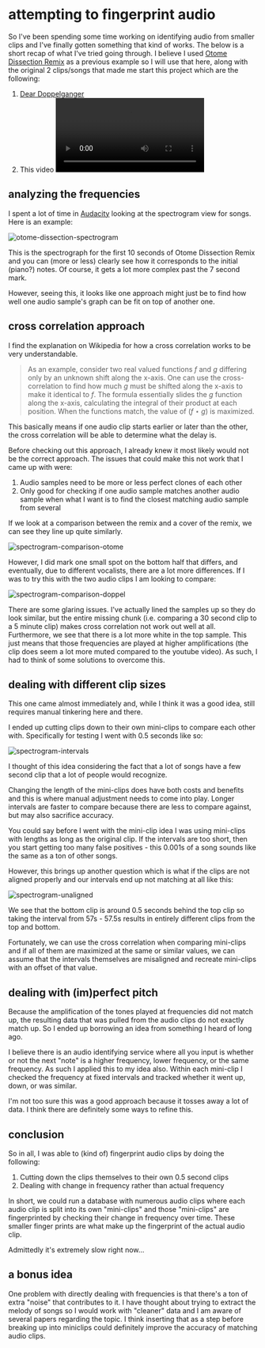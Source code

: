 # attempting to fingerprint audio

So I've been spending some time working on identifying audio from smaller clips
and I've finally gotten something that kind of works. The below is a short recap
of what I've tried going through. I believe I used
[Otome Dissection Remix](https://www.youtube.com/watch?v=EDjYDfRunUk) as a
previous example so I will use that here, along with the original 2 clips/songs
that made me start this project which are the following:

1. [Dear Doppelganger](https://www.youtube.com/watch?v=grdy6rLbQ-c)
2. This video <video controls src="/blobs/20/stickbugged.mp4" />

## analyzing the frequencies

I spent a lot of time in [Audacity](https://www.audacityteam.org/) looking at
the spectrogram view for songs. Here is an example:

![otome-dissection-spectrogram](/blobs/20/otome-dissection-spectrogram-0-10.png)

This is the spectrograph for the first 10 seconds of Otome Dissection Remix and
you can (more or less) clearly see how it corresponds to the initial (piano?)
notes. Of course, it gets a lot more complex past the 7 second mark.

However, seeing this, it looks like one approach might just be to find how well
one audio sample's graph can be fit on top of another one.

## cross correlation approach

I find the explanation on Wikipedia for how a cross correlation works to be very
understandable.

> As an example, consider two real valued functions $f$ and $g$ differing only
> by an unknown shift along the x-axis. One can use the cross-correlation to
> find how much $g$ must be shifted along the x-axis to make it identical to
> $f$. The formula essentially slides the $g$ function along the x-axis,
> calculating the integral of their product at each position. When the functions
> match, the value of $(f \star g)$ is maximized.

This basically means if one audio clip starts earlier or later than the other,
the cross correlation will be able to determine what the delay is.

Before checking out this approach, I already knew it most likely would not be
the correct approach. The issues that could make this not work that I came up
with were:

1. Audio samples need to be more or less perfect clones of each other
2. Only good for checking if one audio sample matches another audio sample when
   what I want is to find the closest matching audio sample from several

If we look at a comparison between the remix and a cover of the remix, we can
see they line up quite similarly.

![spectrogram-comparison-otome](/blobs/20/giga-otome-dissection-remix-spectrogram-0-12.png)

However, I did mark one small spot on the bottom half that differs, and
eventually, due to different vocalists, there are a lot more differences. If I
was to try this with the two audio clips I am looking to compare:

![spectrogram-comparison-doppel](/blobs/20/doppel-stick-56-58.png)

There are some glaring issues. I've actually lined the samples up so they do
look similar, but the entire missing chunk (i.e. comparing a 30 second clip to a
5 minute clip) makes cross correlation not work out well at all. Furthermore, we
see that there is a lot more white in the top sample. This just means that those
frequencies are played at higher amplifications (the clip does seem a lot more
muted compared to the youtube video). As such, I had to think of some solutions
to overcome this.

## dealing with different clip sizes

This one came almost immediately and, while I think it was a good idea, still
requires manual tinkering here and there.

I ended up cutting clips down to their own mini-clips to compare each other
with. Specifically for testing I went with 0.5 seconds like so:

![spectrogram-intervals](/blobs/20/doppel-stick-intervals.png)

I thought of this idea considering the fact that a lot of songs have a few
second clip that a lot of people would recognize.

Changing the length of the mini-clips does have both costs and benefits and this
is where manual adjustment needs to come into play. Longer intervals are faster
to compare because there are less to compare against, but may also sacrifice
accuracy.

You could say before I went with the mini-clip idea I was using mini-clips with
lengths as long as the original clip. If the intervals are too short, then you
start getting too many false positives - this 0.001s of a song sounds like the
same as a ton of other songs.

However, this brings up another question which is what if the clips are not
aligned properly and our intervals end up not matching at all like this:

![spectrogram-unaligned](/blobs/20/doppel-stick-displaced.png)

We see that the bottom clip is around 0.5 seconds behind the top clip so taking
the interval from 57s - 57.5s results in entirely different clips from the top
and bottom.

Fortunately, we can use the cross correlation when comparing mini-clips and if
all of them are maximized at the same or similar values, we can assume that the
intervals themselves are misaligned and recreate mini-clips with an offset of
that value.

## dealing with (im)perfect pitch

Because the amplification of the tones played at frequencies did not match up,
the resulting data that was pulled from the audio clips do not exactly match up.
So I ended up borrowing an idea from something I heard of long ago.

I believe there is an audio identifying service where all you input is whether
or not the next "note" is a higher frequency, lower frequency, or the same
frequency. As such I applied this to my idea also. Within each mini-clip I
checked the frequency at fixed intervals and tracked whether it went up, down,
or was similar.

I'm not too sure this was a good approach because it tosses away a lot of data.
I think there are definitely some ways to refine this.

## conclusion

So in all, I was able to (kind of) fingerprint audio clips by doing the
following:

1. Cutting down the clips themselves to their own 0.5 second clips
2. Dealing with change in frequency rather than actual frequency

In short, we could run a database with numerous audio clips where each audio
clip is split into its own "mini-clips" and those "mini-clips" are fingerprinted
by checking their change in frequency over time. These smaller finger prints are
what make up the fingerprint of the actual audio clip.

Admittedly it's extremely slow right now...

## a bonus idea

One problem with directly dealing with frequencies is that there's a ton of
extra "noise" that contributes to it. I have thought about trying to extract the
melody of songs so I would work with "cleaner" data and I am aware of several
papers regarding the topic. I think inserting that as a step before breaking up
into miniclips could definitely improve the accuracy of matching audio clips.
